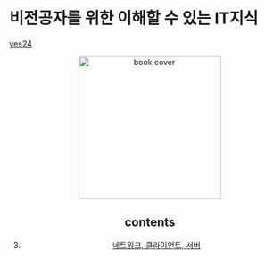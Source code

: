 # 비전공자를 위한 이해할 수 있는 IT지식

[yes24](http://www.yes24.com/Product/Goods/91165789)

<center><img src="http://image.yes24.com/goods/91165789/XL" alt="book cover" width=256><center>

## contents

3. [네트워크, 클라이언트, 서버](./chapter3-note.md)
